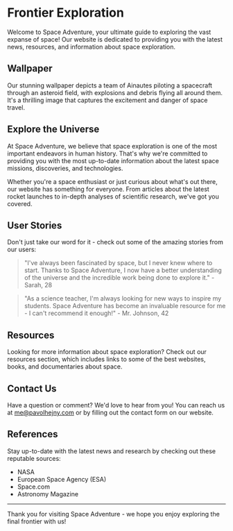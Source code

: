 <!--font:Montserrat-->

# Frontier Exploration

Welcome to Space Adventure, your ultimate guide to exploring the vast expanse of space! Our website is dedicated to providing you with the latest news, resources, and information about space exploration.

## Wallpaper

Our stunning wallpaper depicts a team of Ainautes piloting a spacecraft through an asteroid field, with explosions and debris flying all around them. It's a thrilling image that captures the excitement and danger of space travel.

## Explore the Universe

At Space Adventure, we believe that space exploration is one of the most important endeavors in human history. That's why we're committed to providing you with the most up-to-date information about the latest space missions, discoveries, and technologies.

Whether you're a space enthusiast or just curious about what's out there, our website has something for everyone. From articles about the latest rocket launches to in-depth analyses of scientific research, we've got you covered.

## User Stories

Don't just take our word for it - check out some of the amazing stories from our users:

> "I've always been fascinated by space, but I never knew where to start. Thanks to Space Adventure, I now have a better understanding of the universe and the incredible work being done to explore it." - Sarah, 28

> "As a science teacher, I'm always looking for new ways to inspire my students. Space Adventure has become an invaluable resource for me - I can't recommend it enough!" - Mr. Johnson, 42

## Resources

Looking for more information about space exploration? Check out our resources section, which includes links to some of the best websites, books, and documentaries about space.

## Contact Us

Have a question or comment? We'd love to hear from you! You can reach us at me@pavolhejny.com or by filling out the contact form on our website.

## References

Stay up-to-date with the latest news and research by checking out these reputable sources:

-   NASA
-   European Space Agency (ESA)
-   Space.com
-   Astronomy Magazine

---

Thank you for visiting Space Adventure - we hope you enjoy exploring the final frontier with us!

<!--

Write me content for website with wallpaper which alt text is:

"A team of Ainautes piloting a spacecraft through an asteroid field, with explosions and debris flying all around them."

The name/title of the page should not be 1:1 copy of the alt text but rather a real content of the website which is using this wallpaper.

- Use markdown format
- Start with heading
- Heading should be short and concise
- The content should look like a real website
- The website should not be about the wallpaper, wallpaper is just a related background
- Heading should be contain work "wallpaper" or "background"
- Include real sections like references, contact, user stories, etc. use things relevant to the page purpose.
- Feel free to use structure like headings, bullets, numbering, blockquotes, paragraphs, horizontal lines, etc.
- You can use formatting like bold or _italic_
- You can include UTF-8 emojis
- Links should be only #hash anchors (and you can refer to the document itself)
- Do not include images


---


# Space Adventure: Exploring the Final Frontier

Welcome to Space Adventure, your ultimate guide to exploring the vast expanse of space! Our website is dedicated to providing you with the latest news, resources, and information about space exploration.

## Wallpaper

Our stunning wallpaper depicts a team of Ainautes piloting a spacecraft through an asteroid field, with explosions and debris flying all around them. It's a thrilling image that captures the excitement and danger of space travel.

## Explore the Universe

At Space Adventure, we believe that space exploration is one of the most important endeavors in human history. That's why we're committed to providing you with the most up-to-date information about the latest space missions, discoveries, and technologies.

Whether you're a space enthusiast or just curious about what's out there, our website has something for everyone. From articles about the latest rocket launches to in-depth analyses of scientific research, we've got you covered.

## User Stories

Don't just take our word for it - check out some of the amazing stories from our users:

> "I've always been fascinated by space, but I never knew where to start. Thanks to Space Adventure, I now have a better understanding of the universe and the incredible work being done to explore it." - Sarah, 28

> "As a science teacher, I'm always looking for new ways to inspire my students. Space Adventure has become an invaluable resource for me - I can't recommend it enough!" - Mr. Johnson, 42

## Resources

Looking for more information about space exploration? Check out our resources section, which includes links to some of the best websites, books, and documentaries about space.

## Contact Us

Have a question or comment? We'd love to hear from you! You can reach us at me@pavolhejny.com or by filling out the contact form on our website.

## References

Stay up-to-date with the latest news and research by checking out these reputable sources:

- NASA
- European Space Agency (ESA)
- Space.com
- Astronomy Magazine

---

Thank you for visiting Space Adventure - we hope you enjoy exploring the final frontier with us!


---


Write me a Google font which is best fitting for the website.

Pick from the list:
- IBM Plex Sans
- Dancing Script
- Raleway
- Lobster
- Barlow Condensed
- Montserrat
- Exo 2
- Barlow Condensed
- Cabin
- Roboto
- Alegreya
- Lato
- Poppins
- Open Sans
- Cinzel Decorative
- Great Vibes
- Cinzel
- Futura
- Cormorant Garamond
- Playfair Display
- Orbitron
- Inter


Write just the font name nothing else.


---


Montserrat

-->
